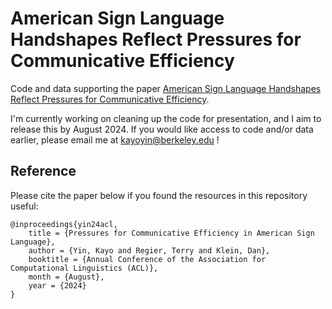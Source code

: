 # American Sign Language Handshapes Reflect Pressures for Communicative Efficiency

Code and data supporting the paper [American Sign Language Handshapes Reflect Pressures for Communicative Efficiency](https://arxiv.org/abs/2406.04024).

I'm currently working on cleaning up the code for presentation, and I aim to release this by August 2024. If you would like access to code and/or data earlier, please email me at kayoyin@berkeley.edu !

## Reference

Please cite the paper below if you found the resources in this repository useful:

```
@inproceedings{yin24acl,
    title = {Pressures for Communicative Efficiency in American Sign Language},
    author = {Yin, Kayo and Regier, Terry and Klein, Dan},
    booktitle = {Annual Conference of the Association for Computational Linguistics (ACL)},
    month = {August},
    year = {2024}
}
```
